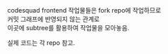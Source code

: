 codesquad frontend 작업물들은 fork repo에 작업하므로  
커밋 그래프에 반영되지 않는 관계로  
이곳에 subtree를 활용하여 작업물을 모아놓음. 

실제 코드는 각 repo 참고.
